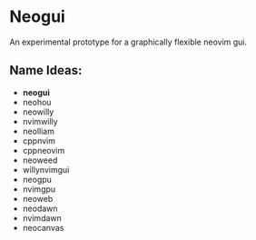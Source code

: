 # Neogui
An experimental prototype for a graphically flexible neovim gui.

## Name Ideas:
- **neogui**
- neohou
- neowilly
- nvimwilly
- neolliam
- cppnvim
- cppneovim
- neoweed
- willynvimgui
- neogpu
- nvimgpu
- neoweb
- neodawn
- nvimdawn
- neocanvas
